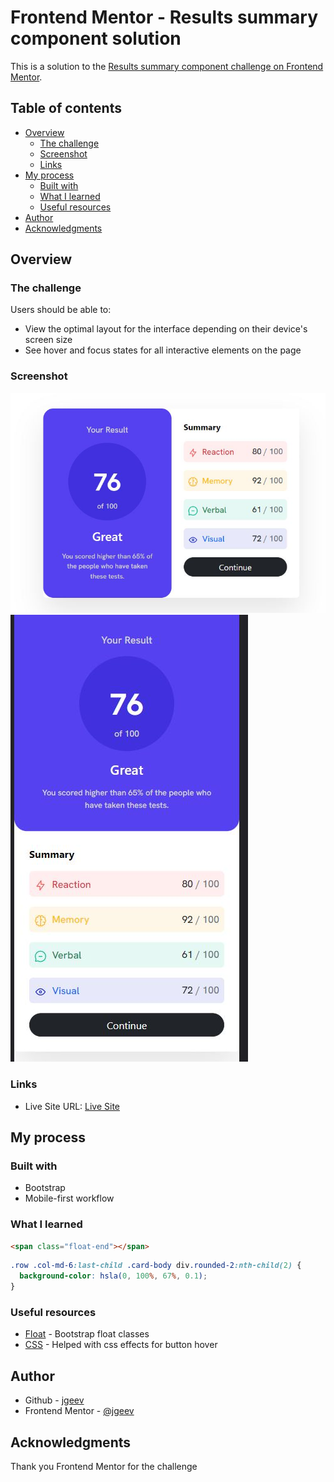 # Frontend Mentor - Results summary component solution

This is a solution to the [Results summary component challenge on Frontend Mentor](https://www.frontendmentor.io/challenges/results-summary-component-CE_K6s0maV).

## Table of contents

- [Overview](#overview)
  - [The challenge](#the-challenge)
  - [Screenshot](#screenshot)
  - [Links](#links)
- [My process](#my-process)
  - [Built with](#built-with)
  - [What I learned](#what-i-learned)
  - [Useful resources](#useful-resources)
- [Author](#author)
- [Acknowledgments](#acknowledgments)

## Overview

### The challenge

Users should be able to:

- View the optimal layout for the interface depending on their device's screen size
- See hover and focus states for all interactive elements on the page

### Screenshot

![](./desktopCapture.jpg)
![](./mobileCapture.jpg)

### Links

- Live Site URL: [Live Site](https://jgeev.github.io/results-summary-component-main/)

## My process

### Built with

- Bootstrap
- Mobile-first workflow

### What I learned

```html
<span class="float-end"></span>
```

```css
.row .col-md-6:last-child .card-body div.rounded-2:nth-child(2) {
  background-color: hsla(0, 100%, 67%, 0.1);
}
```

### Useful resources

- [Float](https://www.youtube.com/watch?v=wKjHj-EE_QE) - Bootstrap float classes
- [CSS](https://stackoverflow.com/questions/25923623/change-hover-color-on-a-button-with-bootstrap-customization) - Helped with css effects for button hover

## Author

- Github - [jgeev](https://github.com/jgeev)
- Frontend Mentor - [@jgeev](https://www.frontendmentor.io/profile/jgeev)

## Acknowledgments

Thank you Frontend Mentor for the challenge
